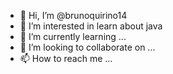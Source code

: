 - 👋 Hi, I’m @brunoquirino14
- 👀 I’m interested in learn about java
- 🌱 I’m currently learning ...
- 💞️ I’m looking to collaborate on ...
- 📫 How to reach me ...

<!---
brunoquirino14/brunoquirino14 is a ✨ special ✨ repository because its `README.md` (this file) appears on your GitHub profile.
You can click the Preview link to take a look at your changes.
--->
